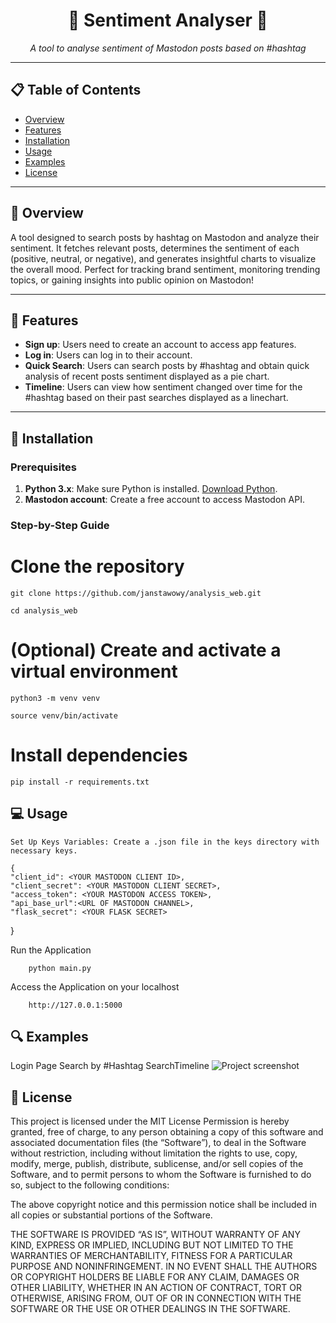 <div align="center">
  <h1>🌟 Sentiment Analyser 🌟</h1>
  <p><em>A tool to analyse sentiment of Mastodon posts based on #hashtag</em></p>
  
</div>

---

## 📋 Table of Contents
- [Overview](#overview)
- [Features](#features)
- [Installation](#installation)
- [Usage](#usage)
- [Examples](#examples)
- [License](#license)

---

## 📝 Overview

<p>
A tool designed to search posts by hashtag on Mastodon and analyze their sentiment. It fetches relevant posts, determines the sentiment of each (positive, neutral, or negative), and generates insightful charts to visualize the overall mood. Perfect for tracking brand sentiment, monitoring trending topics, or gaining insights into public opinion on Mastodon!
</p>

---

## 🚀 Features

- **Sign up**: Users need to create an account to access app features.
- **Log in**: Users can log in to their account.
- **Quick Search**: Users can search posts by #hashtag and obtain quick analysis of recent posts sentiment displayed as a pie chart.
- **Timeline**: Users can view how sentiment changed over time for the #hashtag based on their past searches displayed as a linechart.

---

## 🔧 Installation

### Prerequisites

1. **Python 3.x**: Make sure Python is installed. [Download Python](https://www.python.org/downloads/).
2. **Mastodon account**: Create a free account to access Mastodon API.

### Step-by-Step Guide


# Clone the repository
```
git clone https://github.com/janstawowy/analysis_web.git
```
```
cd analysis_web
```
# (Optional) Create and activate a virtual environment
```
python3 -m venv venv
```
```
source venv/bin/activate
```
# Install dependencies
```
pip install -r requirements.txt
```

## 💻 Usage

    Set Up Keys Variables: Create a .json file in the keys directory with necessary keys.

    {
    "client_id": <YOUR MASTODON CLIENT ID>,
    "client_secret": <YOUR MASTODON CLIENT SECRET>,
    "access_token": <YOUR MASTODON ACCESS TOKEN>,
    "api_base_url":<URL OF MASTODON CHANNEL>,
    "flask_secret": <YOUR FLASK SECRET>

}

Run the Application


```
    python main.py
```
Access the Application on your localhost
```
    http://127.0.0.1:5000
```

## 🔍 Examples
Login Page
Search by #Hashtag
SearchTimeline
![Project screenshot](images/screenshot.png)

## 📜 License

This project is licensed under the MIT License 
Permission is hereby granted, free of charge, to any person obtaining a copy of this software and associated documentation files (the “Software”), to deal in the Software without restriction, including without limitation the rights to use, copy, modify, merge, publish, distribute, sublicense, and/or sell copies of the Software, and to permit persons to whom the Software is furnished to do so, subject to the following conditions:

The above copyright notice and this permission notice shall be included in all copies or substantial portions of the Software.

THE SOFTWARE IS PROVIDED “AS IS”, WITHOUT WARRANTY OF ANY KIND, EXPRESS OR IMPLIED, INCLUDING BUT NOT LIMITED TO THE WARRANTIES OF MERCHANTABILITY, FITNESS FOR A PARTICULAR PURPOSE AND NONINFRINGEMENT. IN NO EVENT SHALL THE AUTHORS OR COPYRIGHT HOLDERS BE LIABLE FOR ANY CLAIM, DAMAGES OR OTHER LIABILITY, WHETHER IN AN ACTION OF CONTRACT, TORT OR OTHERWISE, ARISING FROM, OUT OF OR IN CONNECTION WITH THE SOFTWARE OR THE USE OR OTHER DEALINGS IN THE SOFTWARE.
